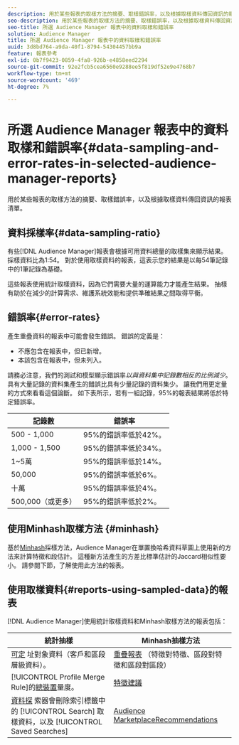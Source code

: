 ```yaml
---
description: 用於某些報表的取樣方法的摘要、取樣錯誤率，以及根據取樣資料傳回資訊的報表清單。
seo-description: 用於某些報表的取樣方法的摘要、取樣錯誤率，以及根據取樣資料傳回資訊的報表清單。
seo-title: 所選 Audience Manager 報表中的資料取樣和錯誤率
solution: Audience Manager
title: 所選 Audience Manager 報表中的資料取樣和錯誤率
uuid: 3d8bd764-a9da-40f1-8794-54304457bb9a
feature: 報表參考
exl-id: 0b7f9423-0859-4fa8-926b-e4858eed2294
source-git-commit: 92e2fcb5cea6560e9288ee5f819df52e9e4768b7
workflow-type: tm+mt
source-wordcount: '469'
ht-degree: 7%

---
```


# 所選 Audience Manager 報表中的資料取樣和錯誤率{#data-sampling-and-error-rates-in-selected-audience-manager-reports}

用於某些報表的取樣方法的摘要、取樣錯誤率，以及根據取樣資料傳回資訊的報表清單。

## 資料採樣率{#data-sampling-ratio}

有些[!DNL Audience Manager]報表會根據可用資料總量的取樣集來顯示結果。 採樣資料比為1:54。 對於使用取樣資料的報表，這表示您的結果是以每54筆記錄中的1筆記錄為基礎。

這些報表使用統計取樣資料，因為它們需要大量的運算能力才能產生結果。 抽樣有助於在減少的計算需求、維護系統效能和提供準確結果之間取得平衡。

<!--

## Minimum Requirements {#minimum-requirements}

>[!NOTE]
>
>The minimum requirements listed below apply to Overlap reports only.

Overlap reports ([trait-to-trait](/help/using/reporting/dynamic-reports/trait-trait-overlap-report.md), [segment-to-trait](/help/using/reporting/dynamic-reports/segment-trait-overlap-report.md), and [segment-to-segment](/help/using/reporting/dynamic-reports/segment-segment-overlap-report.md)) exclude traits and segments when they do not meet the minimum unique visitor requirements. These minimum requirements are as follows:

* Traits: 28,000 [unique trait realizations](/help/using/features/traits/trait-and-segment-qualification-reference).
* Segments: 70,000 real-time users over a 14-day period.

-->

## 錯誤率{#error-rates}

產生重疊資料的報表中可能會發生錯誤。 錯誤的定義是：

* 不應包含在報表中，但已新增。
* 本該包含在報表中，但未列入。

請務必注意，我們的測試和模型顯示錯誤率&#x200B;*以與資料集中記錄數相反的比例減少*。 具有大量記錄的資料集產生的錯誤比具有少量記錄的資料集少。 讓我們用更定量的方式來看看這個論斷。 如下表所示，若有一組記錄，95%的報表結果將低於特定錯誤率。

| 記錄數 | 錯誤率 |
|--- |--- |
| 500 - 1,000 | 95%的錯誤率低於42%。 |
| 1,000 - 1,500 | 95%的錯誤率低於34%。 |
| 1~5萬 | 95%的錯誤率低於14%。 |
| 50,000 | 95%的錯誤率低於6%。 |
| 十萬 | 95%的錯誤率低於4%。 |
| 500,000（或更多） | 95%的錯誤率低於2%。 |

## 使用Minhash取樣方法 {#minhash}

基於[Minhash](https://en.wikipedia.org/wiki/MinHash)採樣方法，Audience Manager在單置換哈希資料草圖上使用新的方法來計算特徵和段估計。 這種新方法產生的方差比標準估計的Jaccard相似性要小。 請參閱下節，了解使用此方法的報表。

<!--

Some Audience Manager reports use the minhash sampling methodology to compute trait and segment overlaps and similarity scores. Audience Manager calculates the [!UICONTROL Trait Similarity Score] between two traits by computing the intersection and union in terms of the number of [!UICONTROL Unique User IDs] (UUIDs) and then divides the two. For two traits A and B, the calculation looks like this:

![jaccard-similarity](/help/using/features/segments/assets/jaccard_similarity.png)

-->

## 使用取樣資料{#reports-using-sampled-data}的報表

[!DNL Audience Manager]使用統計取樣資料和Minhash取樣方法的報表包括：

<!--

* [Overlap reports](../reporting/dynamic-reports/dynamic-reports.md#interactive-and-overlap-reports) (trait-to-trait, segment-to-trait, and segment-to-segment).
* [Addressable Audience](../features/addressable-audiences.md) data (customer- and segment-level data). 
* The [Total Devices](../features/profile-merge-rules/profile-link-metrics.md#merge-rule-metrics) metric for a [!UICONTROL Profile Merge Rule].
* [Data Explorer](../features/data-explorer/data-explorer-signals-search/data-explorer-search-pairs.md) uses sampled data in the [!UICONTROL Search] tab and any [!UICONTROL Saved Searches].

Reports that use Minhash sampling methodology:

-->

| 統計抽樣 | Minhash抽樣方法 |
|--- |--- |
| [可定](../features/addressable-audiences.md) 址對象資料（客戶和區段層級資料）。 | [重疊報表](../reporting/dynamic-reports/dynamic-reports.md#interactive-and-overlap-reports) （特徵對特徵、區段對特徵和區段對區段） |
| [!UICONTROL Profile Merge Rule]的[總裝置](../features/profile-merge-rules/profile-link-metrics.md#merge-rule-metrics)量度。 | [特徵建議](/help/using/features/segments/trait-recommendations.md) |
| [資料探](../features/data-explorer/data-explorer-signals-search/data-explorer-search-pairs.md) 索器會刪除索引標籤中的 [!UICONTROL Search] 取樣資料，以及  [!UICONTROL Saved Searches] | [Audience MarketplaceRecommendations](/help/using/features/audience-marketplace/marketplace-data-buyers/marketplace-data-buyers.md#finding-similar-traits) |
